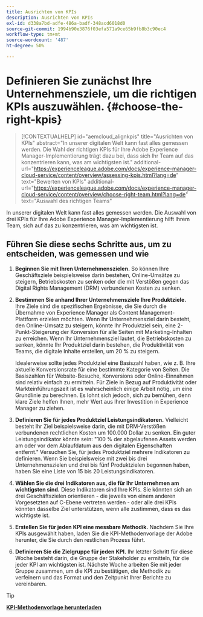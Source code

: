 ```yaml
---
title: Ausrichten von KPIs
description: Ausrichten von KPIs
exl-id: d338a7bd-adfe-486a-badf-348acd6018d0
source-git-commit: 1994b90e3876f03efa571a9ce65b9fb8b3c90ec4
workflow-type: tm+mt
source-wordcount: '487'
ht-degree: 50%

---
```


# Definieren Sie zunächst Ihre Unternehmensziele, um die richtigen KPIs auszuwählen. {#choose-the-right-kpis}

>[!CONTEXTUALHELP]
>id="aemcloud_alignkpis"
>title="Ausrichten von KPIs"
>abstract="In unserer digitalen Welt kann fast alles gemessen werden. Die Wahl der richtigen KPIs für Ihre Adobe Experience Manager-Implementierung trägt dazu bei, dass sich Ihr Team auf das konzentrieren kann, was am wichtigsten ist."
>additional-url="https://experienceleague.adobe.com/docs/experience-manager-cloud-service/content/overview/assessing-kpis.html?lang=de" text="Bewerten von KPIs"
>additional-url="https://experienceleague.adobe.com/docs/experience-manager-cloud-service/content/overview/choose-right-team.html?lang=de" text="Auswahl des richtigen Teams"

In unserer digitalen Welt kann fast alles gemessen werden. Die Auswahl von drei KPIs für Ihre Adobe Experience Manager-Implementierung hilft Ihrem Team, sich auf das zu konzentrieren, was am wichtigsten ist.


## **Führen Sie diese sechs Schritte aus, um zu entscheiden, was gemessen und wie**


1. **Beginnen Sie mit Ihren Unternehmenszielen.** So können Ihre Geschäftsziele beispielsweise darin bestehen, Online-Umsätze zu steigern, Betriebskosten zu senken oder die mit Verstößen gegen das Digital Rights Management (DRM) verbundenen Kosten zu senken.

1. **Bestimmen Sie anhand Ihrer Unternehmensziele Ihre Produktziele.** Ihre Ziele sind die spezifischen Ergebnisse, die Sie durch die Übernahme von Experience Manager als Content Management-Plattform erzielen möchten. Wenn Ihr Unternehmensziel darin besteht, den Online-Umsatz zu steigern, könnte Ihr Produktziel sein, eine 2-Punkt-Steigerung der Konversion für alle Seiten mit Marketing-Inhalten zu erreichen. Wenn Ihr Unternehmensziel lautet, die Betriebskosten zu senken, könnte Ihr Produktziel darin bestehen, die Produktivität von Teams, die digitale Inhalte erstellen, um 20 % zu steigern.

   Idealerweise sollte jedes Produktziel eine Basiszahl haben, wie z. B. Ihre aktuelle Konversionsrate für eine bestimmte Kategorie von Seiten. Die Basiszahlen für Website-Besuche, Konversions oder Online-Einnahmen sind relativ einfach zu ermitteln. Für Ziele in Bezug auf Produktivität oder Markteinführungszeit ist es wahrscheinlich einige Arbeit nötig, um eine Grundlinie zu berechnen. Es lohnt sich jedoch, sich zu bemühen, denn klare Ziele helfen Ihnen, mehr Wert aus Ihrer Investition in Experience Manager zu ziehen.

1. **Definieren Sie für jedes Produktziel Leistungsindikatoren.** Vielleicht besteht Ihr Ziel beispielsweise darin, die mit DRM-Verstößen verbundenen rechtlichen Kosten um 100.000 Dollar zu senken. Ein guter Leistungsindikator könnte sein: &quot;100 % der abgelaufenen Assets werden am oder vor dem Ablaufdatum aus den digitalen Eigenschaften entfernt.&quot; Versuchen Sie, für jedes Produktziel mehrere Indikatoren zu definieren. Wenn Sie beispielsweise mit zwei bis drei Unternehmenszielen und drei bis fünf Produktzielen begonnen haben, haben Sie eine Liste von 15 bis 20 Leistungsindikatoren.

1. **Wählen Sie die drei Indikatoren aus, die für Ihr Unternehmen am wichtigsten sind.** Diese Indikatoren sind Ihre KPIs. Sie könnten sich an drei Geschäftszielen orientieren - die jeweils von einem anderen Vorgesetzten auf C-Ebene vertreten werden - oder alle drei KPIs könnten dasselbe Ziel unterstützen, wenn alle zustimmen, dass es das wichtigste ist.

1. **Erstellen Sie für jeden KPI eine messbare Methodik.** Nachdem Sie Ihre KPIs ausgewählt haben, laden Sie die KPI-Methodenvorlage der Adobe herunter, die Sie durch den restlichen Prozess führt.

1. **Definieren Sie die Zielgruppe für jeden KPI.** Ihr letzter Schritt für diese Woche besteht darin, die Gruppe der Stakeholder zu ermitteln, für die jeder KPI am wichtigsten ist. Nächste Woche arbeiten Sie mit jeder Gruppe zusammen, um die KPI zu bestätigen, die Methodik zu verfeinern und das Format und den Zeitpunkt Ihrer Berichte zu vereinbaren.

>[!TIP]
>
>[**KPI-Methodenvorlage herunterladen**](https://experienceleague.adobe.com/welcome/aem/assets/img/KPI_Methodology_Template.png)
